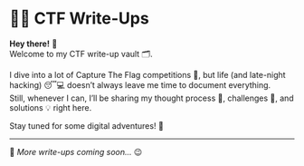 # 🏴‍☠️ CTF Write-Ups

**Hey there!** 👋  
Welcome to my CTF write-up vault 🗂️.

I dive into a lot of Capture The Flag competitions 🏁, but life (and late-night hacking) 😴💻 doesn’t always leave me time to document everything.  
Still, whenever I can, I’ll be sharing my thought process 🧠, challenges 🧩, and solutions 💡 right here.

Stay tuned for some digital adventures! 🚀

---

📌 *More write-ups coming soon...*
 😉
